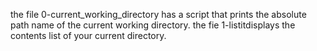 the file 0-current_working_directory has a script that prints the absolute path name of the current working directory.
the fie 1-listitdisplays the contents list of your current directory.
